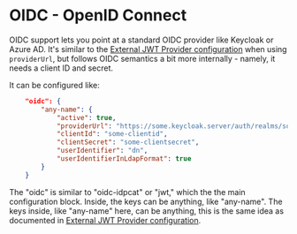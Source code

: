 # OIDC - OpenID Connect
OIDC support lets you point at a standard OIDC provider like Keycloak or Azure AD. It's similar to the [External JWT Provider configuration](../../references/security/authentication.md#external-jwt-provider) when using `providerUrl`, but follows OIDC semantics a bit more internally - namely, it needs a client ID and secret.

It can be configured like:

``` json
    "oidc": {
        "any-name": {
            "active": true,
            "providerUrl": "https://some.keycloak.server/auth/realms/some-realm",
            "clientId": "some-clientid",
            "clientSecret": "some-clientsecret",
            "userIdentifier": "dn",
            "userIdentifierInLdapFormat": true
        }
    }
```


The "oidc" is similar to "oidc-idpcat" or "jwt," which the the main configuration block. Inside, the keys can be anything, like "any-name". The keys inside, like "any-name" here, can be anything, this is the same idea as documented in [External JWT Provider configuration](../../references/security/authentication.md#external-jwt-provider).



